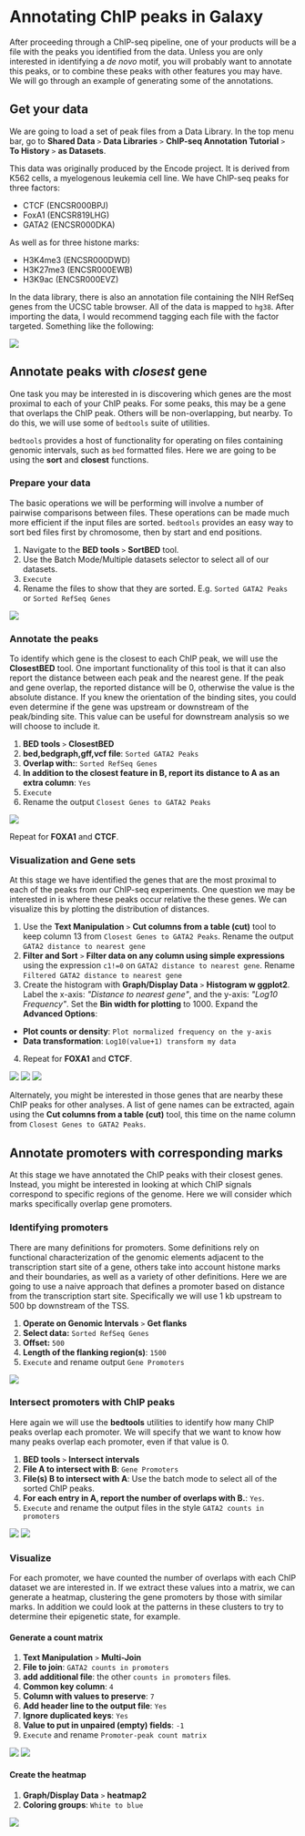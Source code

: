 # Annotating ChIP peaks in Galaxy

After proceeding through a ChIP-seq pipeline, one of your products will be a file with the peaks you identified from the data. Unless you are only interested in identifying a _de novo_ motif, you will probably want to annotate this peaks, or to combine these peaks with other features you may have. We will go through an example of generating some of the annotations.

## Get your data

We are going to load a set of peak files from a Data Library. In the top menu bar, go to **Shared Data** `>` **Data Libraries** `>` **ChIP-seq Annotation Tutorial** `>` **To History** `>` **as Datasets**.

This data was originally produced by the Encode project. It is derived from K562 cells, a myelogenous leukemia cell line. We have ChIP-seq peaks for three factors:
- CTCF (ENCSR000BPJ)
- FoxA1 (ENCSR819LHG)
- GATA2 (ENCSR000DKA)

As well as for three histone marks:
- H3K4me3 (ENCSR000DWD)
- H3K27me3 (ENCSR000EWB)
- H3K9ac (ENCSR000EVZ)

In the data library, there is also an annotation file containing the NIH RefSeq genes from the UCSC table browser. All of the data is mapped to `hg38`. After importing the data, I would recommend tagging each file with the factor targeted. Something like the following:

![](https://raw.githubusercontent.com/pdeford/cshl-2018/master/img/1-tagged-input.png)

## Annotate peaks with _closest_ gene

One task you may be interested in is discovering which genes are the most proximal to each of your ChIP peaks. For some peaks, this may be a gene that overlaps the ChIP peak. Others will be non-overlapping, but nearby. To do this, we will use some of `bedtools` suite of utilities.

`bedtools` provides a host of functionality for operating on files containing genomic intervals, such as `bed` formatted files. Here we are going to be using the **sort** and **closest** functions.

### Prepare your data

The basic operations we will be performing will involve a number of pairwise comparisons between files. These operations can be made much more efficient if the input files are sorted. `bedtools` provides an easy way to sort bed files first by chromosome, then by start and end positions.

1. Navigate to the **BED tools** `>` **SortBED** tool.
2. Use the Batch Mode/Multiple datasets selector to select all of our datasets.
3. `Execute`
4. Rename the files to show that they are sorted. E.g. `Sorted GATA2 Peaks` or `Sorted RefSeq Genes`

![](https://raw.githubusercontent.com/pdeford/cshl-2018/master/img/2-sortbed.png)

### Annotate the peaks

To identify which gene is the closest to each ChIP peak, we will use the **ClosestBED** tool. One important functionality of this tool is that it can also report the distance between each peak and the nearest gene. If the peak and gene overlap, the reported distance will be 0, otherwise the value is the absolute distance. If you knew the orientation of the binding sites, you could even determine if the gene was upstream or downstream of the peak/binding site. This value can be useful for downstream analysis so we will choose to include it.

1. **BED tools** `>` **ClosestBED**
2. **bed,bedgraph,gff,vcf file**: `Sorted GATA2 Peaks`
3. **Overlap with:**: `Sorted RefSeq Genes`
4. **In addition to the closest feature in B, report its distance to A as an extra column**: `Yes`
5. `Execute`
6. Rename the output `Closest Genes to GATA2 Peaks`

![](https://raw.githubusercontent.com/pdeford/cshl-2018/master/img/3-closestbed.png)

Repeat for **FOXA1** and **CTCF**.

### Visualization and Gene sets

At this stage we have identified the genes that are the most proximal to each of the peaks from our ChIP-seq experiments. One question we may be interested in is where these peaks occur relative the these genes. We can visualize this by plotting the distribution of distances.

1. Use the **Text Manipulation** `>` **Cut columns from a table (cut)** tool to keep column 13 from `Closest Genes to GATA2 Peaks`. Rename the output `GATA2 distance to nearest gene`
2. **Filter and Sort** `>` **Filter data on any column using simple expressions** using the expression `c1!=0` on `GATA2 distance to nearest gene`. Rename `Filtered GATA2 distance to nearest gene`
3. Create the histogram with **Graph/Display Data** `>` **Histogram w ggplot2**. Label the x-axis: _"Distance to nearest gene"_, and the y-axis: _"Log10 Frequency"_. Set the **Bin width for plotting** to 1000. Expand the **Advanced Options**:
  - **Plot counts or density**: `Plot normalized frequency on the y-axis`
  - **Data transformation**: `Log10(value+1) transform my data`
4. Repeat for **FOXA1** and **CTCF**.

![](https://raw.githubusercontent.com/pdeford/cshl-2018/master/img/6-histogram.png)
![](https://raw.githubusercontent.com/pdeford/cshl-2018/master/img/6b-histogram.png)
![](https://raw.githubusercontent.com/pdeford/cshl-2018/master/img/7-example%20plot.png)

Alternately, you might be interested in those genes that are nearby these ChIP peaks for other analyses. A list of gene names can be extracted, again using the **Cut columns from a table (cut)** tool, this time on the name column from `Closest Genes to GATA2 Peaks`.

## Annotate promoters with corresponding marks

At this stage we have annotated the ChIP peaks with their closest genes. Instead, you might be interested in looking at which ChIP signals correspond to specific regions of the genome. Here we will consider which marks specifically overlap gene promoters.

### Identifying promoters

There are many definitions for promoters. Some definitions rely on functional characterization of the genomic elements adjacent to the transcription start site of a gene, others take into account histone marks and their boundaries, as well as a variety of other definitions. Here we are going to use a naive approach that defines a promoter based on distance from the transcription start site. Specifically we will use 1 kb upstream to 500 bp downstream of the TSS.

1. **Operate on Genomic Intervals** `>` **Get flanks**
2. **Select data:** `Sorted RefSeq Genes`
3. **Offset:** `500`
4. **Length of the flanking region(s)**: `1500`
5. `Execute` and rename output `Gene Promoters`

![](https://raw.githubusercontent.com/pdeford/cshl-2018/master/img/8-getflanks.png)

### Intersect promoters with ChIP peaks

Here again we will use the **bedtools** utilities to identify how many ChIP peaks overlap each promoter. We will specify that we want to know how many peaks overlap each promoter, even if that value is 0.

1. **BED tools** `>` **Intersect intervals**
2. **File A to intersect with B**: `Gene Promoters`
3. **File(s) B to intersect with A**: Use the batch mode to select all of the sorted ChIP peaks.
4. **For each entry in A, report the number of overlaps with B.**: `Yes`.
5. `Execute` and rename the output files in the style `GATA2 counts in promoters`

![](https://raw.githubusercontent.com/pdeford/cshl-2018/master/img/9-intersect%20intervals.png)
![](https://raw.githubusercontent.com/pdeford/cshl-2018/master/img/9b-intersect%20intervals.png)


### Visualize

For each promoter, we have counted the number of overlaps with each ChIP dataset we are interested in. If we extract these values into a matrix, we can generate a heatmap, clustering the gene promoters by those with similar marks. In addition we could look at the patterns in these clusters to try to determine their epigenetic state, for example.

#### Generate a count matrix

1. **Text Manipulation** `>` **Multi-Join**
2. **File to join**: `GATA2 counts in promoters`
3. **add additional file**: the other `counts in promoters` files.
4. **Common key column**: `4`
5. **Column with values to preserve**: `7`
6. **Add header line to the output file**: `Yes`
7. **Ignore duplicated keys**: `Yes`
8. **Value to put in unpaired (empty) fields**: `-1`
9. `Execute` and rename `Promoter-peak count matrix`

![](https://raw.githubusercontent.com/pdeford/cshl-2018/master/img/10-multi-join.png)
![](https://raw.githubusercontent.com/pdeford/cshl-2018/master/img/10b-multi-join.png)

#### Create the heatmap
1. **Graph/Display Data** `>` **heatmap2**
2. **Coloring groups**: `White to blue`

![](https://raw.githubusercontent.com/pdeford/cshl-2018/master/img/11-heatmap2.png)

